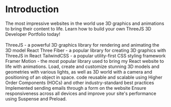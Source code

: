 <h1>Introduction</h1>
The most impressive websites in the world use 3D graphics and animations to bring their content to life. Learn how to build your own ThreeJS 3D Developer Portfolio today!
<br></br>
ThreeJS - a powerful 3D graphics library for rendering and animating the 3D model
React Three Fiber - a popular library for creating 3D graphics with ThreeJS in React
TailwindCSS - a popular utility-first CSS styling framework
Framer Motion - the most popular library used to bring my React website to life with animations.
Load, create and customize stunning 3D models and geometries with various lights, as well as 3D world with a camera and positioning of an object in space.
code reusable and scalable using Higher Order Components (HOCs) and other industry-standard best practices
Implemented sending emails through a form on the website
Ensure responsiveness across all devices and improve your site's performance using Suspense and Preload.
